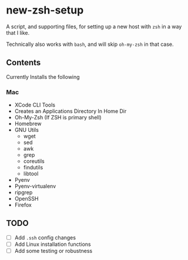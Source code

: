 # new-zsh-setup
A script, and supporting files, for setting up a new host with `zsh` in a way that I like.

Technically also works with `bash`, and will skip `oh-my-zsh` in that case.

## Contents

Currently Installs the following

### Mac

- XCode CLI Tools
- Creates an Applications Directory In Home Dir
- Oh-My-Zsh (If ZSH is primary shell)
- Homebrew
- GNU Utils
    - wget
    - sed
    - awk
    - grep
    - coreutils
    - findutils
    - libtool
- Pyenv
- Pyenv-virtualenv
- ripgrep
- OpenSSH
- Firefox

## TODO

- [ ] Add `.ssh` config changes
- [ ] Add Linux installation functions
- [ ] Add some testing or robustness
